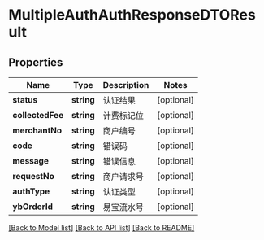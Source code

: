 # MultipleAuthAuthResponseDTOResult

## Properties
Name | Type | Description | Notes
------------ | ------------- | ------------- | -------------
**status** | **string** | 认证结果 | [optional] 
**collectedFee** | **string** | 计费标记位 | [optional] 
**merchantNo** | **string** | 商户编号 | [optional] 
**code** | **string** | 错误码 | [optional] 
**message** | **string** | 错误信息 | [optional] 
**requestNo** | **string** | 商户请求号 | [optional] 
**authType** | **string** | 认证类型 | [optional] 
**ybOrderId** | **string** | 易宝流水号 | [optional] 

[[Back to Model list]](../README.md#documentation-for-models) [[Back to API list]](../README.md#documentation-for-api-endpoints) [[Back to README]](../README.md)



